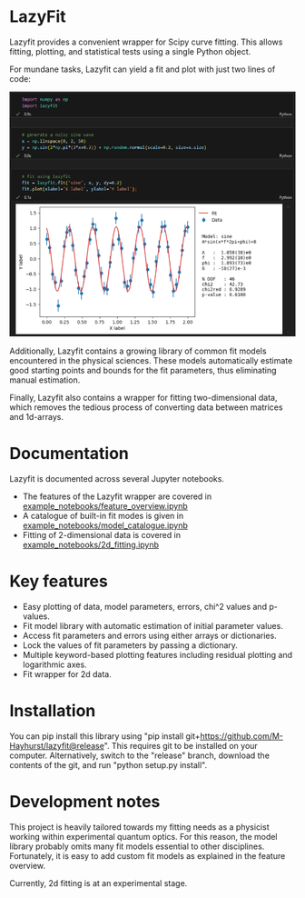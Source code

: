 # LazyFit
Lazyfit provides a convenient wrapper for Scipy curve fitting.
This allows fitting, plotting, and statistical tests using a single Python object.

For mundane tasks, Lazyfit can yield a fit and plot with just two lines of code:

![Alt text](screenshots/Sine_example.PNG?raw=true "Title")

Additionally, Lazyfit contains a growing library of common fit models encountered in the physical sciences. These models automatically estimate good starting points and bounds for the fit parameters, thus eliminating manual estimation.

Finally, Lazyfit also contains a wrapper for fitting two-dimensional data, which removes the tedious process of converting data between matrices and 1d-arrays.

# Documentation
Lazyfit is documented across several Jupyter notebooks.
- The features of the Lazyfit wrapper are covered in [example_notebooks/feature_overview.ipynb](example_notebooks/feature_overview.ipynb)
- A catalogue of built-in fit modes is given in [example_notebooks/model_catalogue.ipynb](example_notebooks/model_catalogue.ipynb)
- Fitting of 2-dimensional data is covered in [example_notebooks/2d_fitting.ipynb](example_notebooks/2d_fitting.ipynb)

# Key features
- Easy plotting of data, model parameters, errors, chi^2 values and p-values.
- Fit model library with automatic estimation of initial parameter values.
- Access fit parameters and errors using either arrays or dictionaries.
- Lock the values of fit parameters by passing a dictionary.
- Multiple keyword-based plotting features including residual plotting and logarithmic axes.
- Fit wrapper for 2d data.

# Installation
You can pip install this library using "pip install git+https://github.com/M-Hayhurst/lazyfit@release". This requires git to be installed on your computer.
Alternatively, switch to the "release" branch, download the contents of the git, and run "python setup.py install".

# Development notes
This project is heavily tailored towards my fitting needs as a physicist working within experimental quantum optics. For this reason, the model library probably omits many fit models essential to other disciplines. Fortunately, it is easy to add custom fit models as explained in the feature overview.

Currently, 2d fitting is at an experimental stage.